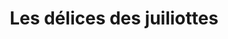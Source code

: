 ---
title: "Les délices des juiliottes"
url: /maisons-alfort/les-delices-des-juiliottes/
shop: boulangerie
---
